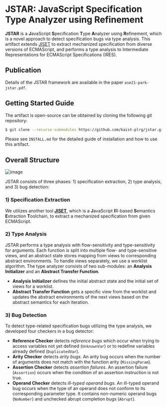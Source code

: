 # JSTAR: JavaScript Specification Type Analyzer using Refinement

**JSTAR** is a **J**avaScript **S**pecification **T**ype **A**nalyzer using
**R**efinement, which is a novel approach to detect specification bugs via type
analysis.  This artifact extends [JISET](https://github.com/kaist-plrg/jiset)
to extract mechanized specification from diverse versions of ECMAScript, and
performs a type analysis to Intermediate Representations for ECMAScript
Specifications (IRES).


## Publication

Details of the JSTAR framework are available in the paper `ase21-park-jstar.pdf`.


## Getting Started Guide
The artifact is open-source can be obtained by cloning the following git
repository:
```bash
$ git clone --recurse-submodules https://github.com/kaist-plrg/jstar.git
```
Please see `INSTALL.md` for the detailed guide of installation and how to use
this artifact.


## Overall Structure

![image](https://user-images.githubusercontent.com/6766660/124905848-67814600-e021-11eb-829f-476e00f9c581.png)

JSTAR consists of three phases: 1) specification extraction, 2) type
analysis, and 3) bug detection:

### 1) Specification Extraction
We utilizes another tool [**JISET**](https://github.com/kaist-plrg/jiset),
which is a **J**avaScript **I**R-based **S**emantics **E**xtraction
**T**oolchain, to extract a mechanized specification from given ECMAScript.

### 2) Type Analysis
JSTAR performs a type analysis with flow-sensitivity and type-sensitivity for
arguments.  Each function is split into multiple flow- and type-sensitive
views, and an abstract state stores mapping from views to corresponding
abstract environments.  To handle views separately, we use a worklist
algorithm.  The type analyzer consists of two sub-modules: an **Analysis
Initializer** and an **Abstract Transfer Function**.
- **Analysis Initializer** defines the initial abstract state and the initial
  set of views for a worklist.
- **Abstract Transfer Function** gets a specific view from the worklist and
  updates the abstract environments of the next views based on the abstract
  semantics for each iteration.

### 3) Bug Detection
To detect type-related specification bugs utilizing the type analysis, we
developed four checkers in a bug detector:

- **Reference Checker** detects _reference bugs_ which occur when trying to
  access variables not yet defined (`UnknownVar`) or to redefine variables
  already defined (`DuplicatedVar`).
- **Arity Checker** detects _arity bugs_. An arity bug occurs when the number of
  arguments does not match with the function arity (`MissingParam`).
- **Assertion Checker** detects _assertion failures_. An assertion failure
  (`Assertion`) occurs when the condition of an assertion instruction is not
  true.
- **Operand Checker** detects _ill-typed operand bugs_. An ill-typed operand
  bug occurs when the type of an operand does not conform to its corresponding
  parameter type.  It contains non-numeric operand bugs (`NoNumber`) and
  unchecked abrupt completion bugs (`Abrupt`).
